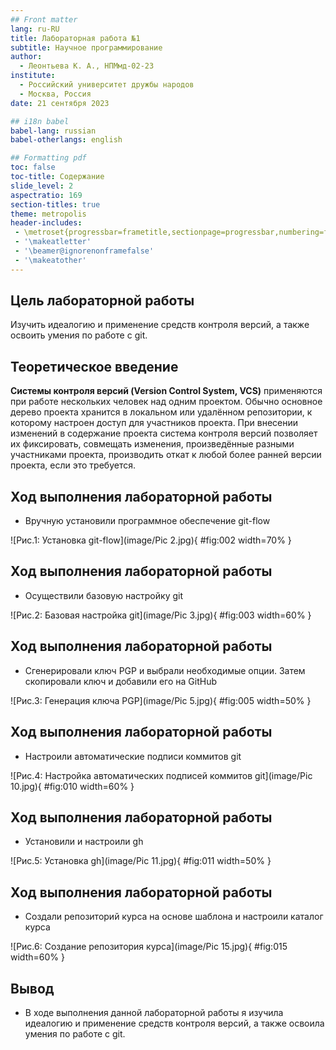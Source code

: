 ```yaml
---
## Front matter
lang: ru-RU
title: Лабораторная работа №1
subtitle: Научное программирование
author:
  - Леонтьева К. А., НПМмд-02-23
institute:
  - Российский университет дружбы народов
  - Москва, Россия
date: 21 сентября 2023

## i18n babel
babel-lang: russian
babel-otherlangs: english

## Formatting pdf
toc: false
toc-title: Содержание
slide_level: 2
aspectratio: 169
section-titles: true
theme: metropolis
header-includes:
 - \metroset{progressbar=frametitle,sectionpage=progressbar,numbering=fraction}
 - '\makeatletter'
 - '\beamer@ignorenonframefalse'
 - '\makeatother'
---
```


## Цель лабораторной работы

Изучить идеалогию и применение средств контроля версий, а также освоить умения по работе с git.

## Теоретическое введение

__Системы контроля версий (Version Control System, VCS)__ применяются при работе нескольких человек над одним проектом. Обычно основное дерево проекта хранится в локальном или удалённом репозитории, к которому настроен доступ для участников проекта. При внесении изменений в содержание проекта система контроля версий позволяет их фиксировать, совмещать изменения, произведённые разными участниками проекта, производить откат к любой более ранней версии проекта, если это требуется.

## Ход выполнения лабораторной работы
- Вручную установили программное обеспечение git-flow

![Рис.1: Установка git-flow](image/Pic 2.jpg){ #fig:002 width=70% }

## Ход выполнения лабораторной работы
- Осуществили базовую настройку git

![Рис.2: Базовая настройка git](image/Pic 3.jpg){ #fig:003 width=60% }

## Ход выполнения лабораторной работы
- Сгенерировали ключ PGP и выбрали необходимые опции. Затем скопировали ключ и добавили его на GitHub

![Рис.3: Генерация ключа PGP](image/Pic 5.jpg){ #fig:005 width=50% }

## Ход выполнения лабораторной работы
- Настроили автоматические подписи коммитов git

![Рис.4: Настройка автоматических подписей коммитов git](image/Pic 10.jpg){ #fig:010 width=60% }

## Ход выполнения лабораторной работы
- Установили и настроили gh

![Рис.5: Установка gh](image/Pic 11.jpg){ #fig:011 width=50% }

## Ход выполнения лабораторной работы
- Создали репозиторий курса на основе шаблона и настроили каталог курса

![Рис.6: Создание репозитория курса](image/Pic 15.jpg){ #fig:015 width=60% }

## Вывод
- В ходе выполнения данной лабораторной работы я изучила идеалогию и применение средств контроля версий, а также освоила умения по работе с git.



